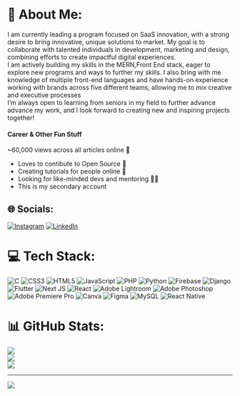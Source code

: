# 💫 About Me:
I am currently leading a program focused on SaaS innovation, with a strong desire to bring innovative, unique solutions to market. My goal is to collaborate with talented individuals in development, marketing and design, combining efforts to create impactful digital experiences.<br>
I am actively building my skills in the MERN,Front End stack, eager to explore new programs and ways to further my skills. I also bring with me knowledge of multiple front-end languages ​​and have hands-on experience working with brands across five different teams, allowing me to mix creative and executive processes
<br>
I’m always open to learning from seniors in my field to further advance advance my work, and I look forward to creating new and inspiring projects together!
#### Career & Other Fun Stuff

 ~60,000 views across all articles online 👀
- Loves to contibute to Open Source 🔧
- Creating tutorials for people online 🧠
- Looking for like-minded devs and mentoring 👨‍🏫
- This is my secondary account 

## 🌐 Socials:
[![Instagram](https://img.shields.io/badge/Instagram-%23E4405F.svg?logo=Instagram&logoColor=white)](https://instagram.com/dipeshacademy) [![LinkedIn](https://img.shields.io/badge/LinkedIn-%230077B5.svg?logo=linkedin&logoColor=white)](https://linkedin.com/in/dipeshacademy) 

# 💻 Tech Stack:
![C](https://img.shields.io/badge/c-%2300599C.svg?style=for-the-badge&logo=c&logoColor=white) ![CSS3](https://img.shields.io/badge/css3-%231572B6.svg?style=for-the-badge&logo=css3&logoColor=white) ![HTML5](https://img.shields.io/badge/html5-%23E34F26.svg?style=for-the-badge&logo=html5&logoColor=white) ![JavaScript](https://img.shields.io/badge/javascript-%23323330.svg?style=for-the-badge&logo=javascript&logoColor=%23F7DF1E) ![PHP](https://img.shields.io/badge/php-%23777BB4.svg?style=for-the-badge&logo=php&logoColor=white) ![Python](https://img.shields.io/badge/python-3670A0?style=for-the-badge&logo=python&logoColor=ffdd54) ![Firebase](https://img.shields.io/badge/firebase-%23039BE5.svg?style=for-the-badge&logo=firebase) ![Django](https://img.shields.io/badge/django-%23092E20.svg?style=for-the-badge&logo=django&logoColor=white) ![Flutter](https://img.shields.io/badge/Flutter-%2302569B.svg?style=for-the-badge&logo=Flutter&logoColor=white) ![Next JS](https://img.shields.io/badge/Next-black?style=for-the-badge&logo=next.js&logoColor=white) ![React](https://img.shields.io/badge/react-%2320232a.svg?style=for-the-badge&logo=react&logoColor=%2361DAFB) ![Adobe Lightroom](https://img.shields.io/badge/Adobe%20Lightroom-31A8FF.svg?style=for-the-badge&logo=Adobe%20Lightroom&logoColor=white) ![Adobe Photoshop](https://img.shields.io/badge/adobe%20photoshop-%2331A8FF.svg?style=for-the-badge&logo=adobe%20photoshop&logoColor=white) ![Adobe Premiere Pro](https://img.shields.io/badge/Adobe%20Premiere%20Pro-9999FF.svg?style=for-the-badge&logo=Adobe%20Premiere%20Pro&logoColor=white) ![Canva](https://img.shields.io/badge/Canva-%2300C4CC.svg?style=for-the-badge&logo=Canva&logoColor=white) ![Figma](https://img.shields.io/badge/figma-%23F24E1E.svg?style=for-the-badge&logo=figma&logoColor=white) ![MySQL](https://img.shields.io/badge/mysql-4479A1.svg?style=for-the-badge&logo=mysql&logoColor=white) ![React Native](https://img.shields.io/badge/react_native-%2320232a.svg?style=for-the-badge&logo=react&logoColor=%2361DAFB)
# 📊 GitHub Stats:
![](https://github-readme-stats.vercel.app/api?username=dipeshacademy&theme=dark&hide_border=false&include_all_commits=false&count_private=false)<br/>
![](https://github-readme-streak-stats.herokuapp.com/?user=dipeshacademy&theme=dark&hide_border=false)<br/>
![](https://github-readme-stats.vercel.app/api/top-langs/?username=dipeshacademy&theme=dark&hide_border=false&include_all_commits=false&count_private=false&layout=compact)

---
[![](https://visitcount.itsvg.in/api?id=dipeshacademy&icon=0&color=0)](https://visitcount.itsvg.in)
